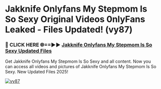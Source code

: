 # Jakknife Onlyfans My Stepmom Is So Sexy Original Videos 0nlyFans Leaked - Files Updated! (vy87)

<h3>🔴 CLICK HERE 🌐==►► <a href="https://tinyurl.com/3hn5wdd3" rel="nofollow">Jakknife Onlyfans My Stepmom Is So Sexy Updated Files</a></h3>

Get Jakknife Onlyfans My Stepmom Is So Sexy and all content. Now you can access all videos and pictures of Jakknife Onlyfans My Stepmom Is So Sexy. New Updated Files 2025!

[![vy87](https://i.imgur.com/4HnBqBT.gif)](https://tinyurl.com/3hn5wdd3)
